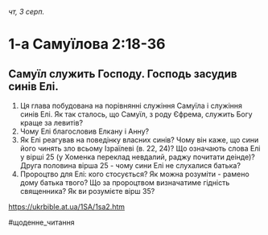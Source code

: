 
_чт, 3 серп._

# 1-а Самуїлова 2:18-36

## Самуїл служить Господу. Господь засудив синів Елі.
1. Ця глава побудована на порівнянні служіння Самуїла і служіння синів Елі. Як так сталось, що Самуїл, з роду Єфрема, служить Богу краще за левитів?
1. Чому Елі благословив Елкану і Анну?
2. Як Елі реагував на поведінку власних синів? Чому він каже, що сини його чинять зло всьому Ізраїлеві (в. 22, 24)? Що означають слова Елі у вірші 25 (у Хоменка переклад невдалий, раджу почитати деінде)? Друга половина вірша 25 - чому сини Елі не слухалися батька?
3. Пророцтво для Елі: кого стосується? Як можна розуміти - рамено дому батька твого? Що за пророцтвом визначатиме гідність священника? Як ви розумієте вірш 35?

https://ukrbible.at.ua/1SA/1sa2.htm 

#щоденне_читання
